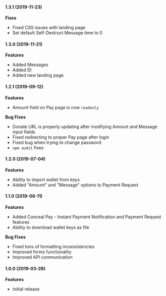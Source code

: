 #### 1.3.1 (2019-11-23)

**Fixes**
 
 - Fixed CSS issues with landing page
 - Set default Self-Destruct Message time to 0

#### 1.3.0 (2019-11-21)

**Features**
 
 - Added Messages
 - Added ID
 - Added new landing page

#### 1.2.1 (2019-09-12)

**Features**
 
 - Amount field on Pay page is now `readonly`

**Bug Fixes**
 
 - Donate URL is properly updating after modifying Amount and Message input fields
 - Fixed redirecting to proper Pay page after login
 - Fixed bug when trying to change password
 - `npm audit` fixes

#### 1.2.0 (2019-07-04)

**Features**
 
 - Ability to import wallet from keys
 - Added "Amount" and "Message" options to Payment Request

#### 1.1.0 (2019-06-11)

**Features**

 - Added Conceal Pay - Instant Payment Notification and Payment Request features
 - Ability to download wallet keys as file

**Bug Fixes**
 
 - Fixed tons of formatting inconsistencies
 - Improved forms functionality
 - Improved API communication

#### 1.0.0 (2019-03-28)

**Features**
 
 - Initial release
